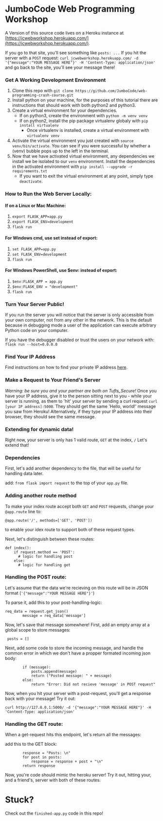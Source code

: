 # JumboCode Web Programming Workshop

A Version of this source code lives on a Heroku instance at [https://jcwebworkshop.herokuapp.com/](https://jcwebworkshop.herokuapp.com/). 

If you go to that site, you'll see something like `posts: ...`
If you hit the server with a `POST` request: 
`curl jcwebworkshop.herokuapp.com/ -d '{"message":"YOUR MESSAGE HERE"}' -H 'Content-Type: application/json'`
and go back to the site, you'll see your message there!

### Get A Working Development Environment 

1. Clone this repo with `git clone https://github.com/JumboCode/web-programming-crash-course.git`
2. Install python on your machine, for the purposes of this tutorial there are instructions that should work with both python2 and python3.
3. Create a virtual environment for your dependencies.
    * If on python3, create the environment with `python -m venv venv`
    * If on python2, install the pip package virtualenv globaly with `pip install virtualenv`
        * Once virtualenv is installed, create a virtual environment with `virtualenv venv` 
4. Activate the virtual environment you just created with `source venv/bin/activate`. You can see if you were successful by whether a (venv) bubble pops up to the left in the terminal.  
5. Now that we have activated virtual environment, any dependencies we install we be isolated to our `venv` environment. Install the dependencies in the activated environment with `pip install --upgrade -r requirements.txt`
    * If you want to exit the virtual environment at any point, simply type `deactivate`. 

### How to Run the Web Server Locally: 

#### If on a Linux or Mac Machine:

1. `export FLASK_APP=app.py`
2. `export FLASK_ENV=development`
3. `flask run`

#### For Windows cmd, use set instead of export:

1. `set FLASK_APP=app.py`
2. `set FLASK_ENV=development`
3. `flask run`

#### For Windows PowerShell, use $env: instead of export:

1. `$env:FLASK_APP = app.py`
2. `$env:FLASK_ENV = "development"`
3. `flask run`

### Turn Your Server Public!

If you run the server you will notice that the server is only accessible from your own computer, not from any other in the network. This is the default because in debugging mode a user of the application can execute arbitrary Python code on your computer.

If you have the debugger disabled or trust the users on your network with:
`flask run --host=0.0.0.0`

### Find Your IP Address
Find instructions on how to find your private IP address [here](https://lifehacker.com/5833108/how-to-find-your-local-and-external-ip-address).


### Make a Request to Your Friend's Server
*Warning: be sure you and your partner are both on Tufts_Secure!*
Once you have your IP address, give it to the person sitting next to you - while your server is running, as them to 'hit' your server by sending a curl request `curl [your IP address]:5000`. They should get the same 'Hello, world!' message you saw from Heroku!
Alternatively, if they type your IP address into their browser, they should see the same message.

### Extending for dynamic data! 
Right now, your server is only has 1 valid route, `GET` at the index, `/`
Let's extend that! 

### Dependencies
First, let's add another dependency to the file, that will be useful for handling data later. 

add:
`from flask import request`
to the top of your `app.py` file. 

### Adding another route method 
To make your index route accept both `GET` and `POST` requests, change your `@app.route` line to:

`@app.route('/', methods=['GET', 'POST'])` 

to enable your idex route to support both of these request types.

Next, let's distinguish between these routes: 
```
def index():
    if request.method == 'POST':
      # logic for handling post
    else:
      # logic for handling get
```

### Handling the POST route:
Let's assume that the data we're recieving on this route will be in JSON format (`'{"message":"YOUR MESSAGE HERE"}'`) 

To parse it, add this to your post-handling-logic: 

```
req_data = request.get_json()
        message = req_data['message']

```

Now, let's save that message somewhere! 
First, add an empty array at a global scope to store messages:

` posts = []`

Next, add some code to store the incoming message, and handle the common error in which we don't have a propper formated incoming json body: 

```
        if (message):
            posts.append(message)
            return ("Posted message: " + message)
        else:
            return "Error: Did not recieve 'message' in POST request"
```

Now, when you hit your server with a post-request, you'll get a response back with your message! Try it out: 

`curl http://127.0.0.1:5000/ -d '{"message":"YOUR MESSAGE HERE"}' -H 'Content-Type: application/json'`

### Handling the GET route:
When a get-request hits this endpoint, let's return all the messages: 

add this to the GET block: 
```
        response = "Posts: \n"
        for post in posts:
            response = response + post + "\n"
        return response
```

Now, you're code should mimic the heroku server! 
Try it out, hitting your, and a friend's, server with both of these routes. 


# Stuck? 
Check out the `finished-app.py` code in this repo!
